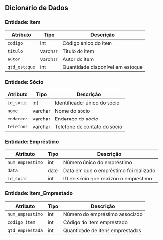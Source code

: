 ## Dicionário de Dados

### Entidade: Item
| Atributo            | Tipo       | Descrição                               |
|---------------------|------------|-----------------------------------------|
| `codigo`            | int        | Código único do item                    |
| `titulo`            | varchar    | Título do item                          |
| `autor`             | varchar    | Autor do item                           |
| `qtd_estoque`       | int        | Quantidade disponível em estoque        |

### Entidade: Sócio
| Atributo            | Tipo       | Descrição                               |
|---------------------|------------|-----------------------------------------|
| `id_socio`          | int        | Identificador único do sócio            |
| `nome`              | varchar    | Nome do sócio                           |
| `endereco`          | varchar    | Endereço do sócio                       |
| `telefone`          | varchar    | Telefone de contato do sócio            |

### Entidade: Empréstimo
| Atributo            | Tipo       | Descrição                               |
|---------------------|------------|-----------------------------------------|
| `num_emprestimo`    | int        | Número único do empréstimo              |
| `data`              | date       | Data em que o empréstimo foi realizado  |
| `id_socio`          | int        | ID do sócio que realizou o empréstimo   |

### Entidade: Item_Emprestado
| Atributo            | Tipo       | Descrição                               |
|---------------------|------------|-----------------------------------------|
| `num_emprestimo`    | int        | Número do empréstimo associado          |
| `codigo_item`       | int        | Código do item emprestado               |
| `qtd_emprestada`    | int        | Quantidade de itens emprestados